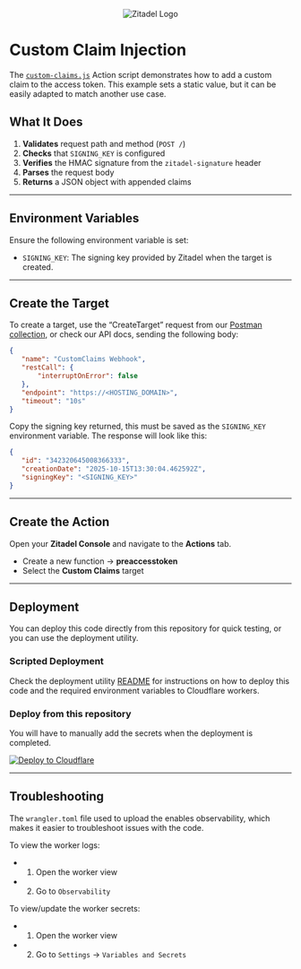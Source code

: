 <p align="center">
    <img src="https://raw.githubusercontent.com/zitadel/zitadel/refs/heads/main/docs/static/logos/zitadel-logo-dark%402x.png" alt="Zitadel Logo" max-height="200px" width="auto" />
</p>

# Custom Claim Injection

The [`custom-claims.js`](/Actions%20V2%20+%20Cloudflare%20Workers/scripts/custom-claims/custom-claims.js) Action script demonstrates how to add a custom claim to the access token. This example sets a static value, but it can be easily adapted to match another use case.

## What It Does

1. **Validates** request path and method (`POST /`)
2. **Checks** that `SIGNING_KEY` is configured
3. **Verifies** the HMAC signature from the `zitadel-signature` header
4. **Parses** the request body
5. **Returns** a JSON object with appended claims

---

## Environment Variables

Ensure the following environment variable is set:

- `SIGNING_KEY`: The signing key provided by Zitadel when the target is created.

---

## Create the Target

To create a target, use the “CreateTarget” request from our [Postman collection](https://zitadel.com/docs/apis/introduction#postman-collection-beta), or check our API docs, sending the following body:

```json
{
   "name": "CustomClaims Webhook",
   "restCall": {
       "interruptOnError": false
   },
   "endpoint": "https://<HOSTING_DOMAIN>",
   "timeout": "10s"
}
```

Copy the signing key returned, this must be saved as the `SIGNING_KEY` environment variable.
The response will look like this:

```json
{
   "id": "342320645008366333",
   "creationDate": "2025-10-15T13:30:04.462592Z",
   "signingKey": "<SIGNING_KEY>"
}
```

---

## Create the Action

Open your **Zitadel Console** and navigate to the **Actions** tab.  
   - Create a new function → **preaccesstoken**
   - Select the **Custom Claims** target

---

## Deployment

You can deploy this code directly from this repository for quick testing, or you can use the deployment utility.

### Scripted Deployment

Check the deployment utility [README](deployment-utility/README.md) for instructions on how to deploy this code and the required environment variables to Cloudflare workers.


### Deploy from this repository

You will have to manually add the secrets when the deployment is completed.

[![Deploy to Cloudflare](https://deploy.workers.cloudflare.com/button)](https://deploy.workers.cloudflare.com/?url=https://github.com/zitadel/actions/tree/main/actions-v2-cloudflare-workers/scripts/custom-claims)

---

## Troubleshooting
The `wrangler.toml` file used to upload the enables observability, which makes it easier to troubleshoot issues with the code. 

To view the worker logs:
- 1. Open the worker view
- 2. Go to `Observability`

To view/update the worker secrets:
- 1. Open the worker view
- 2. Go to `Settings` → `Variables and Secrets`


